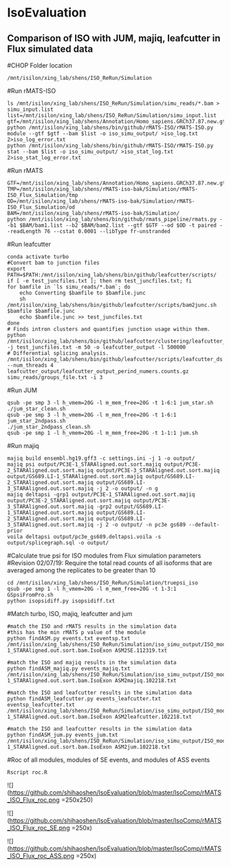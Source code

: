 # IsoEvaluation
## Comparison of ISO with JUM, majiq, leafcutter in Flux simulated data

#CHOP Folder location
    
    /mnt/isilon/xing_lab/shens/ISO_ReRun/Simulation

#Run rMATS-ISO 
        
    ls /mnt/isilon/xing_lab/shens/ISO_ReRun/Simulation/simu_reads/*.bam > simu_input.list
    list=/mnt/isilon/xing_lab/shens/ISO_ReRun/Simulation/simu_input.list
    gtf=/mnt/isilon/xing_lab/shens/Annotation/Homo_sapiens.GRCh37.87.new.gtf
    python /mnt/isilon/xing_lab/shens/bin/github/rMATS-ISO/rMATS-ISO.py module --gtf $gtf --bam $list -o iso_simu_output/ >iso_log.txt 2>iso_log_error.txt
    python /mnt/isilon/xing_lab/shens/bin/github/rMATS-ISO/rMATS-ISO.py stat --bam $list -o iso_simu_output/ >iso_stat_log.txt 2>iso_stat_log_error.txt
    
#Run rMATS 
  
    GTF=/mnt/isilon/xing_lab/shens/Annotation/Homo_sapiens.GRCh37.87.new.gtf
    TMP=/mnt/isilon/xing_lab/shens/rMATS-iso-bak/Simulation/rMATS-ISO_Flux_Simulation/tmp
    OD=/mnt/isilon/xing_lab/shens/rMATS-iso-bak/Simulation/rMATS-ISO_Flux_Simulation/od
    BAM=/mnt/isilon/xing_lab/shens/rMATS-iso-bak/Simulation/
    python /mnt/isilon/xing_lab/shens/bin/github/rmats_pipeline/rmats.py --b1 $BAM/bam1.list --b2 $BAM/bam2.list --gtf $GTF --od $OD -t paired --readLength 76 --cstat 0.0001 --libType fr-unstranded

#Run leafcutter

    conda activate turbo
    #Convert bam to junction files
    export PATH=$PATH:/mnt/isilon/xing_lab/shens/bin/github/leafcutter/scripts/
    if [ -e test_juncfiles.txt ]; then rm test_juncfiles.txt; fi
    for bamfile in `ls simu_reads/*.bam`; do
        echo Converting $bamfile to $bamfile.junc
        sh /mnt/isilon/xing_lab/shens/bin/github/leafcutter/scripts/bam2junc.sh $bamfile $bamfile.junc
        echo $bamfile.junc >> test_juncfiles.txt
    done
    # Finds intron clusters and quantifies junction usage within them.
    python /mnt/isilon/xing_lab/shens/bin/github/leafcutter/clustering/leafcutter_cluster.py -j test_juncfiles.txt -m 50 -o leafcutter_output -l 500000
    # Differential splicing analysis.
    /mnt/isilon/xing_lab/shens/bin/github/leafcutter/scripts/leafcutter_ds.R --num_threads 4 leafcutter_output/leafcutter_output_perind_numers.counts.gz simu_reads/groups_file.txt -i 3
    
#Run JUM

    qsub -pe smp 3 -l h_vmem=20G -l m_mem_free=20G -t 1-6:1 jum_star.sh
    ./jum_star_clean.sh
    qsub -pe smp 3 -l h_vmem=20G -l m_mem_free=20G -t 1-6:1 jum_star_2ndpass.sh
    ./jum_star_2ndpass_clean.sh
    qsub -pe smp 1 -l h_vmem=20G -l m_mem_free=20G -t 1-1:1 jum.sh

#Run majiq

    majiq build ensembl.hg19.gff3 -c settings.ini -j 1 -o output/
    majiq psi output/PC3E-1_STARAligned.out.sort.majiq output/PC3E-2_STARAligned.out.sort.majiq output/PC3E-3_STARAligned.out.sort.majiq output/GS689.LI-1_STARAligned.out.sort.majiq output/GS689.LI-2_STARAligned.out.sort.majiq output/GS689.LI-3_STARAligned.out.sort.majiq -j 2 -o output/ -n g
    majiq deltapsi -grp1 output/PC3E-1_STARAligned.out.sort.majiq output/PC3E-2_STARAligned.out.sort.majiq output/PC3E-3_STARAligned.out.sort.majiq -grp2 output/GS689.LI-1_STARAligned.out.sort.majiq output/GS689.LI-2_STARAligned.out.sort.majiq output/GS689.LI-3_STARAligned.out.sort.majiq -j 2 -o output/ -n pc3e gs689 --default-prior
    voila deltapsi output/pc3e_gs689.deltapsi.voila -s output/splicegraph.sql -o output/
    
#Calculate true psi for ISO modules from Flux simulation parameters
#Revision 02/07/19: Require the total read counts of all isoforms that are averaged among the replicates to be greater than 10

    cd /mnt/isilon/xing_lab/shens/ISO_ReRun/Simulation/truepsi_iso
    qsub -pe smp 1 -l h_vmem=20G -l m_mem_free=20G -t 1-3:1 GSpsiFromPro.sh
    python isopsidiff.py isopsidiff.txt

#Match turbo, ISO, majiq, leafcutter and jum

    #match the ISO and rMATS results in the simulation data
    #this has the min rMATS p value of the module
    python findASM.py events.txt eventsp.txt /mnt/isilon/xing_lab/shens/ISO_ReRun/Simulation/iso_simu_output/ISO_module/GS689.LI-1_STARAligned.out.sort.bam.IsoExon ASM2SE.112319.txt

    #match the ISO and majiq results in the simulation data
    python findASM_majiq.py events_majiq.txt /mnt/isilon/xing_lab/shens/ISO_ReRun/Simulation/iso_simu_output/ISO_module/GS689.LI-1_STARAligned.out.sort.bam.IsoExon ASM2majiq.102218.txt

    #match the ISO and leafcutter results in the simulation data
    python findASM_leafcutter.py events_leafcutter.txt eventsp_leafcutter.txt /mnt/isilon/xing_lab/shens/ISO_ReRun/Simulation/iso_simu_output/ISO_module/GS689.LI-1_STARAligned.out.sort.bam.IsoExon ASM2leafcutter.102218.txt

    #match the ISO and leafcutter results in the simulation data
    python findASM_jum.py events_jum.txt /mnt/isilon/xing_lab/shens/ISO_ReRun/Simulation/iso_simu_output/ISO_module/GS689.LI-1_STARAligned.out.sort.bam.IsoExon ASM2jum.102218.txt

#Roc of all modules, modules of SE events, and modules of ASS events

    Rscript roc.R

![](https://github.com/shihaoshen/IsoEvaluation/blob/master/IsoComp/rMATS_ISO_Flux_roc.png =250x250)

![](https://github.com/shihaoshen/IsoEvaluation/blob/master/IsoComp/rMATS_ISO_Flux_roc_SE.png =250x)

![](https://github.com/shihaoshen/IsoEvaluation/blob/master/IsoComp/rMATS_ISO_Flux_roc_ASS.png =250x)
